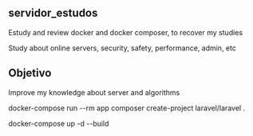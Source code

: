 ## servidor_estudos
Estudy and review docker and docker composer, to recover my studies

Study about online servers, security, safety, performance, admin, etc

## Objetivo
Improve my knowledge about server and algorithms


docker-compose run --rm app composer create-project laravel/laravel .

docker-compose up -d --build
